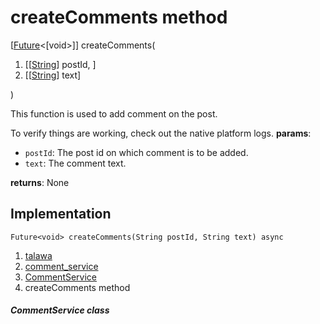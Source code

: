 
<div>

# createComments method

</div>


[[Future](https://api.flutter.dev/flutter/dart-core/Future-class.html)\<[void\>]]
createComments(

1.  [[[String](https://api.flutter.dev/flutter/dart-core/String-class.md)]
    postId, ]
2.  [[[String](https://api.flutter.dev/flutter/dart-core/String-class.html)]
    text]

)



This function is used to add comment on the post.

To verify things are working, check out the native platform logs.
**params**:

-   `postId`: The post id on which comment is to be added.
-   `text`: The comment text.

**returns**: None



## Implementation

``` language-dart
Future<void> createComments(String postId, String text) async 
```







1.  [talawa](../../index.md)
2.  [comment_service](../../services_comment_service/)
3.  [CommentService](../../services_comment_service/CommentService-class.md)
4.  createComments method

##### CommentService class







